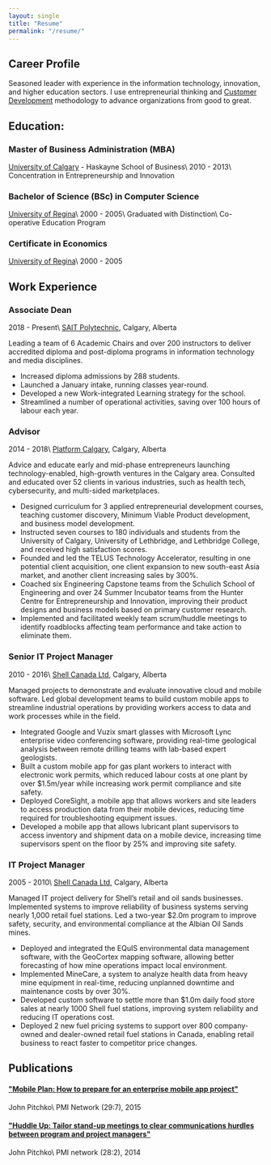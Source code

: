 ```yaml
---
layout: single
title: "Resume"
permalink: "/resume/"
---
```


## Career Profile
Seasoned leader with experience in the information technology, innovation, and higher education sectors. I use entrepreneurial thinking and [Customer Development](https://www.youtube.com/watch?v=xr2zFXblSRM) methodology to advance organizations from good to great.

## Education:
### Master of Business Administration (MBA)
[University of Calgary](https://www.ucalgary.ca) - Haskayne School of Business\\
2010 - 2013\\
Concentration in Entrepreneurship and Innovation

### Bachelor of Science (BSc) in Computer Science
[University of Regina](https://www.uregina.ca)\\
2000 - 2005\\
Graduated with Distinction\\
Co-operative Education Program

### Certificate in Economics
[University of Regina](https://www.uregina.ca)\\
2000 - 2005

## Work Experience
### Associate Dean
2018 - Present\\
[SAIT Polytechnic](https://www.sait.ca), Calgary, Alberta

Leading a team of 6 Academic Chairs and over 200 instructors to deliver accredited diploma and post-diploma programs in information technology and media disciplines.

  - Increased diploma admissions by 288 students.
  - Launched a January intake, running classes year-round.
  - Developed a new Work-integrated Learning strategy for the school.
  - Streamlined a number of operational activities, saving over 100 hours of labour each year.

### Advisor
2014 - 2018\\
[Platform Calgary](https://www.platformcalgary.com), Calgary, Alberta

Advice and educate early and mid-phase entrepreneurs launching technology-enabled, high-growth ventures in the Calgary area. Consulted and educated over 52 clients in various industries, such as health tech, cybersecurity, and multi-sided marketplaces.

  - Designed curriculum for 3 applied entrepreneurial development courses, teaching customer discovery, Minimum Viable Product development, and business model development.
  - Instructed seven courses to 180 individuals and students from the University of Calgary, University of Lethbridge, and Lethbridge College, and received high satisfaction scores.
  - Founded and led the TELUS Technology Accelerator, resulting in one potential client acquisition, one client expansion to new south-east Asia market, and another client increasing sales by 300%.
  - Coached six Engineering Capstone teams from the Schulich School of Engineering and over 24 Summer Incubator teams from the Hunter Centre for Entrepreneurship and Innovation, improving their product designs and business models based on primary customer research.
  - Implemented and facilitated weekly team scrum/huddle meetings to identify roadblocks affecting team performance and take action to eliminate them.

### Senior IT Project Manager
2010 - 2016\\
[Shell Canada Ltd](https://www.shell.ca), Calgary, Alberta

Managed projects to demonstrate and evaluate innovative cloud and mobile software. Led global development teams to build custom mobile apps to streamline industrial operations by providing workers access to data and work processes while in the field.

  - Integrated Google and Vuzix smart glasses with Microsoft Lync enterprise video conferencing software, providing real-time geological analysis between remote drilling teams with lab-based expert geologists.
  - Built a custom mobile app for gas plant workers to interact with electronic work permits, which reduced labour costs at one plant by over $1.5m/year while increasing work permit compliance and site safety.
  - Deployed CoreSight, a mobile app that allows workers and site leaders to access production data from their mobile devices, reducing time required for troubleshooting equipment issues.
  - Developed a mobile app that allows lubricant plant supervisors to access inventory and shipment data on a mobile device, increasing time supervisors spent on the floor by 25% and improving site safety.

### IT Project Manager
2005 - 2010\\
[Shell Canada Ltd](https://www.shell.ca), Calgary, Alberta

Managed IT project delivery for Shell’s retail and oil sands businesses. Implemented systems to improve reliability of business systems serving nearly 1,000 retail fuel stations. Led a two-year $2.0m program to improve safety, security, and environmental compliance at the Albian Oil Sands mines.

  - Deployed and integrated the EQuIS environmental data management software, with the GeoCortex mapping software, allowing better forecasting of how mine operations impact local environment.
  - Implemented MineCare, a system to analyze health data from heavy mine equipment in real-time, reducing unplanned downtime and maintenance costs by over 30%.
  - Developed custom software to settle more than $1.0m daily food store sales at nearly 1000 Shell fuel stations, improving system reliability and reducing IT operations cost.
  - Deployed 2 new fuel pricing systems to support over 800 company-owned and dealer-owned retail fuel stations in Canada, enabling retail business to react faster to competitor price changes.


## Publications

#### ["Mobile Plan: How to prepare for an enterprise mobile app project"](https://www.pmi.org/learning/library/mobile-plan-9594)
John Pitchko\\
PMI Network (29:7), 2015

#### ["Huddle Up: Tailor stand-up meetings to clear communications hurdles between program and project managers"](https://www.pmi.org/learning/library/communication-hurtles-between-program-project-managers-4227)
John Pitchko\\
PMI network (28:2), 2014
